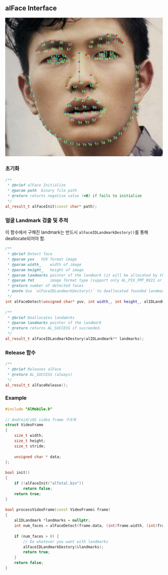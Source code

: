 ## alFace Interface
![Landmark indices (106 points)][fig_landmark]


[fig_landmark]: figs/landmark_106_index.png "Landmark index"

### 초기화
```cpp
/**
 * @brief alFace Initialize
 * @param path  binary file path
 * @return returns negative value (<0) if fails to initialize
 */
al_result_t alFaceInit(const char* path);
```

### 얼굴 Landmark 검출 및 추적

이 함수에서 구해진 landmark는 반드시 `alFaceIDLandmarkDestory()`를 통해 deallocate되어야 함.

```cpp
/**
 * @brief Detect face
 * @param yuv   YUV format image
 * @param width_    width of image
 * @param height_   height of image
 * @param landmarks pointer of the landmark (it will be allocated by this function)
 * @param fmt       image format type (support only AL_PIX_FMT_NV21 or AL_PIX_FMT_NV12)
 * @return number of detected faces
 * @note Use `alFaceIDLandmarkDestory()` to deallocated founded landmarks
 */
int alFaceDetect(unsigned char* yuv, int width_, int height_, alIDLandmark** landmarks, alPixelFormat fmt);

/**
 * @brief Deallocates landamrks
 * @param landmarks pointer of the landmark
 * @return returns AL_SUCCESS if succeeded.
 */
al_result_t alFaceIDLandmarkDestory(alIDLandmark** landmarks);
```

### Release 함수
```cpp
/**
 * @brief Releases alFace
 * @return AL_SUCCESS (always)
 */
al_result_t alFaceRelease();
```

### Example

```cpp
#include "AlMobile.h"

// Android/iOS video frame 구조체
struct VideoFrame
{    
    size_t width;
    size_t height;
    size_t stride;
    
    unsigned char * data;
};

bool init()
{
    if (!alFaceInit("alTotal.bin"))
        return false;
    return true;
}

bool processVideoFrame(const VideoFrame& frame)
{
    alIDLandmark *landmarks = nullptr;
    int num_faces = alFaceDetect(frame.data, (int)frame.width, (int)frame.height, &landmarks, AL_PIX_FMT_NV12);
    
    if (num_faces > 0) {
        // Do whatever you want with landmarks
        alFaceIDLandmarkDestory(&landmarks);
        return true;
    }
    return false;
}
```